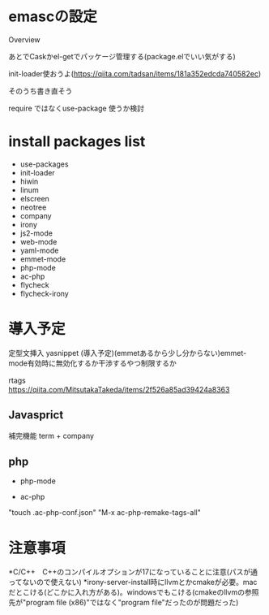 emascの設定
===

Overview


あとでCaskかel-getでパッケージ管理する(package.elでいい気がする)

init-loader使おうよ(https://qiita.com/tadsan/items/181a352edcda740582ec)

そのうち書き直そう

require ではなくuse-package 使うか検討

# install packages list

* use-packages
* init-loader
* hiwin
* linum
* elscreen
* neotree
* company
* irony
* js2-mode
* web-mode
* yaml-mode
* emmet-mode
* php-mode
* ac-php
* flycheck
* flycheck-irony

# 導入予定

定型文挿入		yasnippet (導入予定)(emmetあるから少し分からない)emmet-mode有効時に無効化するか干渉するやつ制限するか

rtags　　　　　　https://qiita.com/MitsutakaTakeda/items/2f526a85ad39424a8363

## Javasprict

補完機能			term + company

## php 

* php-mode

* ac-php

"touch .ac-php-conf.json"
"M-x ac-php-remake-tags-all"


# 注意事項

*C/C++　C++のコンパイルオプションが17になっていることに注意(パスが通ってないので使えない)
*irony-server-install時にllvmとかcmakeが必要。macだとこける(どこかに入れ方がある)。windowsでもこける(cmakeのllvmの参照先が"program file (x86)"ではなく"program file"だったのが問題だった)
